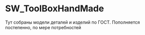 # SW_ToolBoxHandMade
Тут собраны модели деталей и изделий по ГОСТ.
Пополняется постепенно, по мере потребностей